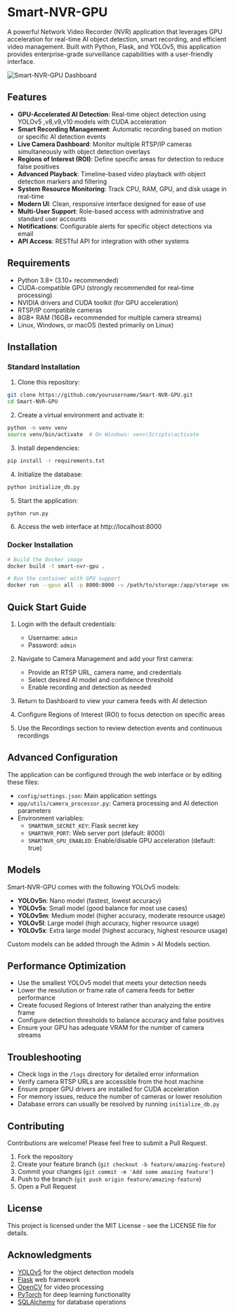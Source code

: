 # Smart-NVR-GPU

A powerful Network Video Recorder (NVR) application that leverages GPU acceleration for real-time AI object detection, smart recording, and efficient video management. Built with Python, Flask, and YOLOv5, this application provides enterprise-grade surveillance capabilities with a user-friendly interface.

![Smart-NVR-GPU Dashboard](static/img/dashboard-preview.png)

## Features

- **GPU-Accelerated AI Detection**: Real-time object detection using YOLOv5 ,v8,v9,v10 models with CUDA acceleration
- **Smart Recording Management**: Automatic recording based on motion or specific AI detection events
- **Live Camera Dashboard**: Monitor multiple RTSP/IP cameras simultaneously with object detection overlays
- **Regions of Interest (ROI)**: Define specific areas for detection to reduce false positives
- **Advanced Playback**: Timeline-based video playback with object detection markers and filtering
- **System Resource Monitoring**: Track CPU, RAM, GPU, and disk usage in real-time
- **Modern UI**: Clean, responsive interface designed for ease of use
- **Multi-User Support**: Role-based access with administrative and standard user accounts
- **Notifications**: Configurable alerts for specific object detections via email
- **API Access**: RESTful API for integration with other systems

## Requirements

- Python 3.8+ (3.10+ recommended)
- CUDA-compatible GPU (strongly recommended for real-time processing)
- NVIDIA drivers and CUDA toolkit (for GPU acceleration)
- RTSP/IP compatible cameras
- 8GB+ RAM (16GB+ recommended for multiple camera streams)
- Linux, Windows, or macOS (tested primarily on Linux)

## Installation

### Standard Installation

1. Clone this repository:
```bash
git clone https://github.com/yourusername/Smart-NVR-GPU.git
cd Smart-NVR-GPU
```

2. Create a virtual environment and activate it:
```bash
python -m venv venv
source venv/bin/activate  # On Windows: venv\Scripts\activate
```

3. Install dependencies:
```bash
pip install -r requirements.txt
```

4. Initialize the database:
```bash
python initialize_db.py
```

5. Start the application:
```bash
python run.py
```

6. Access the web interface at http://localhost:8000

### Docker Installation

```bash
# Build the Docker image
docker build -t smart-nvr-gpu .

# Run the container with GPU support
docker run --gpus all -p 8000:8000 -v /path/to/storage:/app/storage smart-nvr-gpu
```

## Quick Start Guide

1. Login with the default credentials:
   - Username: `admin`
   - Password: `admin`

2. Navigate to Camera Management and add your first camera:
   - Provide an RTSP URL, camera name, and credentials
   - Select desired AI model and confidence threshold
   - Enable recording and detection as needed

3. Return to Dashboard to view your camera feeds with AI detection

4. Configure Regions of Interest (ROI) to focus detection on specific areas

5. Use the Recordings section to review detection events and continuous recordings

## Advanced Configuration

The application can be configured through the web interface or by editing these files:

- `config/settings.json`: Main application settings
- `app/utils/camera_processor.py`: Camera processing and AI detection parameters
- Environment variables:
  - `SMARTNVR_SECRET_KEY`: Flask secret key
  - `SMARTNVR_PORT`: Web server port (default: 8000)
  - `SMARTNVR_GPU_ENABLED`: Enable/disable GPU acceleration (default: true)

## Models

Smart-NVR-GPU comes with the following YOLOv5 models:

- **YOLOv5n**: Nano model (fastest, lowest accuracy)
- **YOLOv5s**: Small model (good balance for most use cases)
- **YOLOv5m**: Medium model (higher accuracy, moderate resource usage)
- **YOLOv5l**: Large model (high accuracy, higher resource usage)
- **YOLOv5x**: Extra large model (highest accuracy, highest resource usage)

Custom models can be added through the Admin > AI Models section.

## Performance Optimization

- Use the smallest YOLOv5 model that meets your detection needs
- Lower the resolution or frame rate of camera feeds for better performance
- Create focused Regions of Interest rather than analyzing the entire frame
- Configure detection thresholds to balance accuracy and false positives
- Ensure your GPU has adequate VRAM for the number of camera streams

## Troubleshooting

- Check logs in the `/logs` directory for detailed error information
- Verify camera RTSP URLs are accessible from the host machine
- Ensure proper GPU drivers are installed for CUDA acceleration
- For memory issues, reduce the number of cameras or lower resolution
- Database errors can usually be resolved by running `initialize_db.py`

## Contributing

Contributions are welcome! Please feel free to submit a Pull Request.

1. Fork the repository
2. Create your feature branch (`git checkout -b feature/amazing-feature`)
3. Commit your changes (`git commit -m 'Add some amazing feature'`)
4. Push to the branch (`git push origin feature/amazing-feature`)
5. Open a Pull Request

## License

This project is licensed under the MIT License - see the LICENSE file for details.

## Acknowledgments

- [YOLOv5](https://github.com/ultralytics/yolov5) for the object detection models
- [Flask](https://flask.palletsprojects.com/) web framework
- [OpenCV](https://opencv.org/) for video processing
- [PyTorch](https://pytorch.org/) for deep learning functionality
- [SQLAlchemy](https://www.sqlalchemy.org/) for database operations